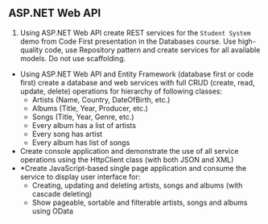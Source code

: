 ## ASP.NET Web API

1. Using ASP.NET Web API create REST services for the ```Student System``` demo from Code First presentation in the Databases course. Use high-quality code, use Repository pattern and create services for all available models. Do not use scaffolding.
* Using ASP.NET Web API and Entity Framework (database first or code first) create a database and web services with full CRUD (create, read, update, delete) operations for hierarchy of following classes:
    * Artists (Name, Country, DateOfBirth, etc.)
    * Albums (Title, Year, Producer, etc.)
    * Songs (Title, Year, Genre, etc.)
    * Every album has a list of artists
    * Every song has artist
    * Every album has list of songs
* Create console application and demonstrate the use of all service operations using the HttpClient class (with both JSON and XML)
* \*Create JavaScript-based single page application and consume the service to display user interface for:
    * Creating, updating and deleting artists, songs and albums (with cascade deleting)
    * Show pageable, sortable and filterable artists, songs and albums using OData